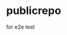 # publicrepo
for e2e test









































































































































































































































































































































































































































































































































































































































































































































































































































































































































































































































































































































































































































































































































































































































































































































































































































































































































































































































































































































































































































































































































































